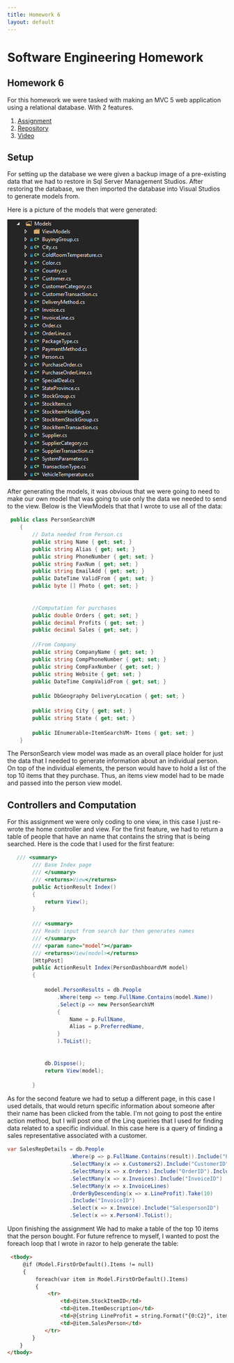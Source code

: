 ```yaml
---
title: Homework 6
layout: default
---
```

# Software Engineering Homework

## Homework 6

For this homework we were tasked with making an MVC 5 web application using a relational database. With 2 features.

1. [Assignment](http://www.wou.edu/~morses/classes/cs46x/assignments/HW6_1819.html)
2. [Repository](https://github.com/ABergman7/ABergman7.github.io/tree/master/HW6/WorldWideImporters) 
3. [Video](https://youtu.be/CdD9A6Hhw1Y)


## Setup

For setting up the database we were given a backup image of a pre-existing data that we had to restore in Sql Server Management Studios. After restoring the database, we then imported the database into Visual Studios to generate models from.

Here is a picture of the models that were generated:

![Pictures](/Hw6/Pictures/Models.png)

After generating the models, it was obvious that we were going to need to make our own model that was going to use only the data we needed to send to the view. Below is the ViewModels that that I wrote to use all of the data:

```csharp
 public class PersonSearchVM
    {
        // Data needed from Person.cs
        public string Name { get; set; }
        public string Alias { get; set; }
        public string PhoneNumber { get; set; }
        public string FaxNum { get; set; }
        public string EmailAdd { get; set; }
        public DateTime ValidFrom { get; set; }
        public byte [] Photo { get; set; }


        //Computation for purchases
        public double Orders { get; set; }
        public decimal Profits { get; set; }
        public decimal Sales { get; set; }

        //From Company
        public string CompanyName { get; set; }
        public string CompPhoneNumber { get; set; }
        public string CompFaxNumber { get; set; }
        public string Website { get; set; }
        public DateTime CompValidFrom { get; set; }

        public DbGeography DeliveryLocation { get; set; }

        public string City { get; set; }
        public string State { get; set; }

        public IEnumerable<ItemSearchVM> Items { get; set; }
    }

```
The PersonSearch view model was made as an overall place holder for just the data that I needed to generate information about an individual person. On top of the individual elements, the person would have to hold a list of the top 10 items that they purchase. Thus, an items view model had to be made and passed into the person view model.

## Controllers and Computation

For this assignment we were only coding to one view, in this case I just re-wrote the home controller and view. For the first feature, we had to return a table of people that have an name that contains the string that is being searched. Here is the code that I used for the first feature:

```csharp
   /// <summary>
        /// Base Index page
        /// </summary>
        /// <returns>View</returns>
        public ActionResult Index()
        {
            return View();
        }

        /// <summary>
        /// Reads input from search bar then generates names
        /// </summary>
        /// <param name="model"></param>
        /// <returns>View(model></returns>
        [HttpPost]
        public ActionResult Index(PersonDashboardVM model)
        {

            model.PersonResults = db.People
                .Where(temp => temp.FullName.Contains(model.Name))
                .Select(p => new PersonSearchVM
                {
                    Name = p.FullName,
                    Alias = p.PreferredName,
                }
                ).ToList();


            db.Dispose();
            return View(model);

        }
```

As for the second feature we had to setup a different page, in this case I used details, that would return specific information about someone after their name has been clicked from the table. I'm not going to post the entire action method, but I will post one of the Linq queiries that I used for finding data related to a specific individual. In this case here is a query of finding a sales representative associated with a customer.

```csharp
var SalesRepDetails = db.People
                    .Where(p => p.FullName.Contains(result)).Include("PrimaryContactPersonID")
                    .SelectMany(x => x.Customers2).Include("CustomerID")
                    .SelectMany(x => x.Orders).Include("OrderID").Include("CustomerID")
                    .SelectMany(x => x.Invoices).Include("InvoiceID")
                    .SelectMany(x => x.InvoiceLines)
                    .OrderByDescending(x => x.LineProfit).Take(10)
                    .Include("InvoiceID")
                    .Select(x => x.Invoice).Include("SalespersonID")
                    .Select(x => x.Person4).ToList();

```

Upon finishing the assignment We had to make a table of the top 10 items that the person bought. For future refrence to myself, I wanted to post the foreach loop that I wrote in razor to help generate the table:

```html
 <tbody>
     @if (Model.FirstOrDefault().Items != null)
     {
         foreach(var item in Model.FirstOrDefault().Items)
         {
             <tr>
                 <td>@item.StockItemID</td>
                 <td>@item.ItemDescription</td>
                 <td>@{string LineProfit = string.Format("{0:C2}", item.LineProfit);} @LineProfit</td>
                 <td>@item.SalesPerson</td>
            </tr>
        }
    }
</tbody>
```